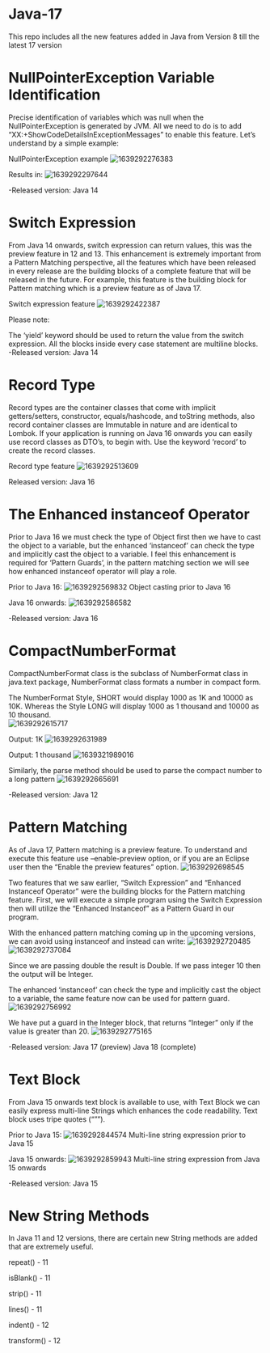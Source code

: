 # Java-17
This repo includes all the new features added in Java from Version 8 till the latest 17 version

# NullPointerException Variable Identification
Precise identification of variables which was null when the NullPointerException is generated by JVM. All we need to do is to add “XX:+ShowCodeDetailsInExceptionMessages” to enable this feature. Let’s understand by a simple example:

NullPointerException example
![1639292276383](https://user-images.githubusercontent.com/118440197/211538224-8b912b48-732d-4c1a-a9fa-de0b9e67fc7d.png)

Results in:
![1639292297644](https://user-images.githubusercontent.com/118440197/211538249-e91ec862-7d7a-41c1-ae90-eba33bc05701.png)

-Released version: Java 14

# Switch Expression
From Java 14 onwards, switch expression can return values, this was the preview feature in 12 and 13. This enhancement is extremely important from a Pattern Matching perspective, all the features which have been released in every release are the building blocks of a complete feature that will be released in the future. For example, this feature is the building block for Pattern matching which is a preview feature as of Java 17.

Switch expression feature
![1639292422387](https://user-images.githubusercontent.com/118440197/211538652-db3a9ecf-8df3-4a13-b567-c752991910cb.png)

Please note: 

The ‘yield’ keyword should be used to return the value from the switch expression.
All the blocks inside every case statement are multiline blocks. 
-Released version: Java 14

# Record Type
Record types are the container classes that come with implicit getters/setters, constructor, equals/hashcode, and toString methods, also record container classes are Immutable in nature and are identical to Lombok. If your application is running on Java 16 onwards you can easily use record classes as DTO’s, to begin with. Use the keyword ‘record’ to create the record classes.

Record type feature 
![1639292513609](https://user-images.githubusercontent.com/118440197/211538869-229d124c-cef3-4fe1-906b-62cb96a4f2a3.png)

Released version: Java 16

# The Enhanced instanceof Operator
Prior to Java 16 we must check the type of Object first then we have to cast the object to a variable, but the enhanced ‘instanceof’ can check the type and implicitly cast the object to a variable. I feel this enhancement is required for ‘Pattern Guards’, in the pattern matching section we will see how enhanced instanceof operator will play a role. 

Prior to Java 16:
![1639292569832](https://user-images.githubusercontent.com/118440197/211538973-b14bb470-da78-49d0-9367-93c417fe66cd.png)
Object casting prior to Java 16 

Java 16 onwards:
![1639292586582](https://user-images.githubusercontent.com/118440197/211539036-75665be5-3a0a-4d74-9a20-7660108bcdf7.png)

-Released version: Java 16

# CompactNumberFormat
CompactNumberFormat class is the subclass of NumberFormat class in java.text package, NumberFormat class formats a number in compact form. 

The NumberFormat Style, SHORT would display 1000 as 1K and 10000 as 10K. Whereas the Style LONG will display 1000 as 1 thousand and 10000 as 10 thousand.  
![1639292615717](https://user-images.githubusercontent.com/118440197/211539415-3a875302-59a2-4fbf-9391-c2a3419ec2c1.png)

Output: 1K
![1639292631989](https://user-images.githubusercontent.com/118440197/211539468-40c47c69-f0c4-4561-8650-500df0481b21.png)

Output: 1 thousand
![1639321989016](https://user-images.githubusercontent.com/118440197/211539517-a6207459-921e-464b-8fc0-0530790de1d4.png)

Similarly, the parse method should be used to parse the compact number to a long  pattern
![1639292665691](https://user-images.githubusercontent.com/118440197/211539573-3d6ad21c-b007-42e8-abf1-f8e785138b02.png)

-Released version: Java 12

# Pattern Matching
As of Java 17, Pattern matching is a preview feature. To understand and execute this feature use –enable-preview option, or if you are an Eclipse user then the “Enable the preview features” option. 
![1639292698545](https://user-images.githubusercontent.com/118440197/211540008-3b9b9d39-4175-46b4-ad59-ebfe0f33f4d3.png)

Two features that we saw earlier, “Switch Expression” and “Enhanced Instanceof Operator” were the building blocks for the Pattern matching feature. First, we will execute a simple program using the Switch Expression then will utilize the “Enhanced Instanceof” as a Pattern Guard in our program. 

With the enhanced pattern matching coming up in the upcoming versions, we can avoid using instanceof and instead can write:
![1639292720485](https://user-images.githubusercontent.com/118440197/211540206-5a7085c8-61b4-4c04-8690-bf2f1a0ef381.png)
![1639292737084](https://user-images.githubusercontent.com/118440197/211540232-8a33c789-4fca-4b38-8157-93be5c9f3b2d.png)

Since we are passing double the result is Double. If we pass integer 10 then the output will be Integer. 

The enhanced ‘instanceof’ can check the type and implicitly cast the object to a variable, the same feature now can be used for pattern guard. 
![1639292756992](https://user-images.githubusercontent.com/118440197/211540311-c9f7f31c-a0be-478e-81cc-7fb8402dea25.png)

We have put a guard in the Integer block, that returns “Integer” only if the value is greater than 20.
![1639292775165](https://user-images.githubusercontent.com/118440197/211540335-e9c25b80-3910-4bb4-a392-59e4e42c6e69.png)

-Released version: Java 17 (preview) Java 18 (complete)

# Text Block
From Java 15 onwards text block is available to use, with Text Block we can easily express multi-line Strings which enhances the code readability. Text block uses tripe quotes (“””). 

Prior to Java 15: 
![1639292844574](https://user-images.githubusercontent.com/118440197/211540423-ea516b85-657e-4456-a810-83ede2ef9095.png)
Multi-line string expression prior to Java 15

Java 15 onwards: 
![1639292859943](https://user-images.githubusercontent.com/118440197/211540445-fa165496-2e20-4f1b-9175-975e5f10a780.png)
Multi-line string expression from Java 15 onwards

-Released version: Java 15

# New String Methods
In Java 11 and 12 versions, there are certain new String methods are added that are extremely useful. 

repeat() - 11

isBlank() - 11

strip() - 11

lines() - 11

indent() - 12

transform() - 12
